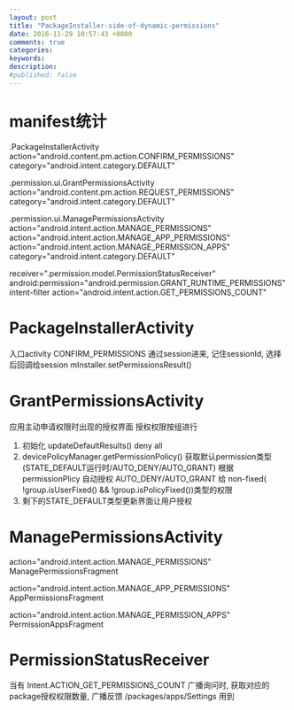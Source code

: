 ```yaml
---
layout: post
title: "PackageInstaller-side-of-dynamic-permissions"
date: 2016-11-29 10:57:43 +0800
comments: true
categories: 
keywords: 
description: 
#published: false
---
```


# manifest统计

.PackageInstallerActivity
action="android.content.pm.action.CONFIRM_PERMISSIONS"
category="android.intent.category.DEFAULT"

.permission.ui.GrantPermissionsActivity
action="android.content.pm.action.REQUEST_PERMISSIONS"
category="android.intent.category.DEFAULT"

.permission.ui.ManagePermissionsActivity
action="android.intent.action.MANAGE_PERMISSIONS"
action="android.intent.action.MANAGE_APP_PERMISSIONS"
action="android.intent.action.MANAGE_PERMISSION_APPS"
category="android.intent.category.DEFAULT"

receiver=".permission.model.PermissionStatusReceiver"
android:permission="android.permission.GRANT_RUNTIME_PERMISSIONS"
intent-filter action="android.intent.action.GET_PERMISSIONS_COUNT"

# PackageInstallerActivity
入口activity
CONFIRM_PERMISSIONS 通过session进来, 记住sessionId, 选择后回调给session mInstaller.setPermissionsResult()

# GrantPermissionsActivity
应用主动申请权限时出现的授权界面
授权权限按组进行

1. 初始化 updateDefaultResults() deny all
2. devicePolicyManager.getPermissionPolicy() 获取默认permission类型(STATE_DEFAULT运行时/AUTO_DENY/AUTO_GRANT)
根据 permissionPlicy 自动授权 AUTO_DENY/AUTO_GRANT 给 non-fixed( !group.isUserFixed() && !group.isPolicyFixed())类型的权限
3. 剩下的STATE_DEFAULT类型更新界面让用户授权

# ManagePermissionsActivity
action="android.intent.action.MANAGE_PERMISSIONS"
ManagePermissionsFragment

action="android.intent.action.MANAGE_APP_PERMISSIONS"
AppPermissionsFragment

action="android.intent.action.MANAGE_PERMISSION_APPS"
PermissionAppsFragment

# PermissionStatusReceiver
当有 Intent.ACTION_GET_PERMISSIONS_COUNT 广播询问时, 获取对应的package授权权限数量, 广播反馈
/packages/apps/Settings 用到